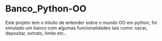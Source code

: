 # Banco_Python-OO

Este projeto tem o intuito de entender sobre o mundo OO em python, foi simulado um banco com algumas funcionalidades tais como: sacar, depositar, extrato, limite etc..
